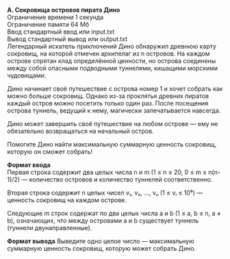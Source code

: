**A. Сокровища островов пирата Дино**\
Ограничение времени	1 секунда\
Ограничение памяти	64 Мб\
Ввод	стандартный ввод или input.txt\
Вывод	стандартный вывод или output.txt\
Легендарный искатель приключений Дино обнаружил древнюю карту сокровищ, на которой отмечен архипелаг из n островов. На каждом острове спрятан клад определённой ценности, но острова соединены между собой опасными подводными туннелями, кишащими морскими чудовищами.

Дино начинает своё путешествие с острова номер 1 и хочет собрать как можно больше сокровищ. Однако из-за проклятья древних пиратов каждый остров можно посетить только один раз. После посещения острова туннель, ведущий к нему, магически запечатывается навсегда.

Дино может завершить своё путешествие на любом острове — ему не обязательно возвращаться на начальный остров.

Помогите Дино найти максимальную суммарную ценность сокровищ, которую он сможет собрать!

**Формат ввода**\
Первая строка содержит два целых числа n и m (1 ≤ n ≤ 20, 0 ≤ m ≤ n(n-1)/2) — количество островов и количество туннелей соответственно.

Вторая строка содержит n целых чисел v₁, v₂, ..., vₙ (1 ≤ vᵢ ≤ 10⁶) — ценность сокровищ на каждом острове.

Следующие m строк содержат по два целых числа a и b (1 ≤ a, b ≤ n, a ≠ b), означающих, что между островами a и b существует туннель (туннели двунаправленные).

**Формат вывода**
Выведите одно целое число — максимальную суммарную ценность сокровищ, которую может собрать Дино.